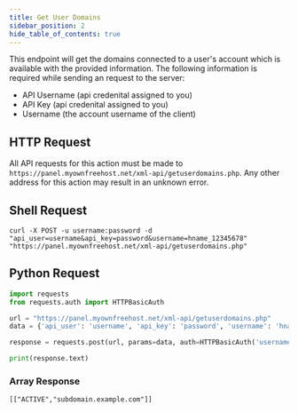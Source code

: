 ```yaml
---
title: Get User Domains
sidebar_position: 2
hide_table_of_contents: true
---
```

This endpoint will get the domains connected to a user's account which is available with the provided information. The following information is required while sending an request to the server:
- API Username (api credenital assigned to you)
- API Key (api credenital assigned to you)
- Username (the account username of the client)

## HTTP Request
All API requests for this action must be made to `https://panel.myownfreehost.net/xml-api/getuserdomains.php`. Any other address for this action may result in an unknown error.

## Shell Request
```shell
curl -X POST -u username:password -d "api_user=username&api_key=password&username=hname_12345678" "https://panel.myownfreehost.net/xml-api/getuserdomains.php"
```
## Python Request
```python
import requests
from requests.auth import HTTPBasicAuth

url = "https://panel.myownfreehost.net/xml-api/getuserdomains.php"
data = {'api_user': 'username', 'api_key': 'password', 'username': 'hname_12345678'}

response = requests.post(url, params=data, auth=HTTPBasicAuth('username', 'password'))

print(response.text)
```
### Array Response
```none
[["ACTIVE","subdomain.example.com"]]
```